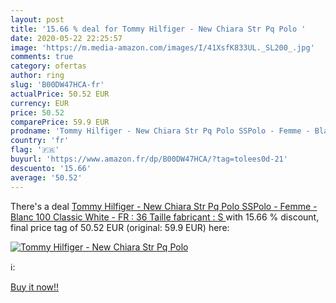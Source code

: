 ```yaml
---
layout: post
title: '15.66 % deal for Tommy Hilfiger - New Chiara Str Pq Polo '
date: 2020-05-22 22:25:57
image: 'https://m.media-amazon.com/images/I/41XsfK833UL._SL200_.jpg'
comments: true
category: ofertas
author: ring
slug: 'B00DW47HCA-fr'
actualPrice: 50.52 EUR
currency: EUR
price: 50.52
comparePrice: 59.9 EUR
prodname: 'Tommy Hilfiger - New Chiara Str Pq Polo SSPolo - Femme - Blanc  100 Classic White  - FR : 36  Taille fabricant : S '
country: 'fr'
flag: '🇫🇷'
buyurl: 'https://www.amazon.fr/dp/B00DW47HCA/?tag=tolees0d-21'
descuento: '15.66'
average: '50.52'
---
```


There's a deal [Tommy Hilfiger - New Chiara Str Pq Polo SSPolo - Femme - Blanc  100 Classic White  - FR : 36  Taille fabricant : S ](https://www.amazon.fr/dp/B00DW47HCA/?tag=tolees0d-21)  with  15.66 % discount, final price tag of  50.52 EUR (original: 59.9 EUR) here:

[![Tommy Hilfiger - New Chiara Str Pq Polo ](https://m.media-amazon.com/images/I/41XsfK833UL._SL200_.jpg)](https://www.amazon.fr/dp/B00DW47HCA/?tag=tolees0d-21)

ℹ️:


[Buy it now!!](https://www.amazon.fr/dp/B00DW47HCA/?tag=tolees0d-21)
